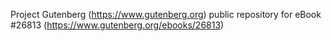 Project Gutenberg (https://www.gutenberg.org) public repository for eBook #26813 (https://www.gutenberg.org/ebooks/26813)
